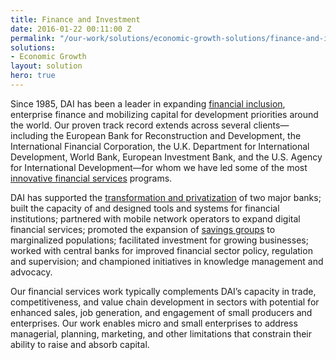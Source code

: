 ```yaml
---
title: Finance and Investment
date: 2016-01-22 00:11:00 Z
permalink: "/our-work/solutions/economic-growth-solutions/finance-and-investment"
solutions:
- Economic Growth
layout: solution
hero: true
---
```


Since 1985, DAI has been a leader in expanding [financial inclusion](http://dai-global-developments.com/developments/financial-inclusion?utm_source=daidotcom), enterprise finance and mobilizing capital for development priorities around the world. Our proven track record extends across several clients—including the European Bank for Reconstruction and Development, the International Financial Corporation, the U.K. Department for International Development, World Bank, European Investment Bank, and the U.S. Agency for International Development—for whom we have led some of the most [innovative financial services](http://dai-global-developments.com/articles/unlocking-capital-across-kenya-how-usaid-firm-pushed-the-frontier-of-financial-services-and-built-a-foundation-for-economic-growth?utm_source=daidotcom) programs. 

DAI has supported the [transformation and privatization](https://www.dai.com/our-work/projects/mongolia-khan-bank-bank-management-support) of two major banks; built the capacity of and designed tools and systems for financial institutions; partnered with mobile network operators to expand digital financial services; promoted the expansion of [savings groups](http://dai-global-developments.com/articles/breaking-a-wooden-box-under-a-mango-tree?utm_source=daidotcom) to marginalized populations; facilitated investment for growing businesses; worked with central banks for improved financial sector policy, regulation and supervision; and championed initiatives in knowledge management and advocacy. 

Our financial services work typically complements DAI’s capacity in trade, competitiveness, and value chain development in sectors with potential for enhanced sales, job generation, and engagement of small producers and enterprises. Our work enables micro and small enterprises to address managerial, planning, marketing, and other limitations that constrain their ability to raise and absorb capital. 